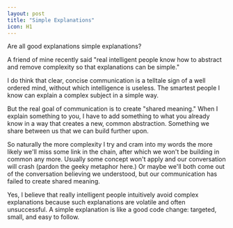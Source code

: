 ```yaml
---
layout: post
title: "Simple Explanations"
icon: H1
---
```


Are all good explanations simple explanations?

A friend of mine recently said "real intelligent people know how to abstract and remove complexity so that explanations can be simple."

I do think that clear, concise communication is a telltale sign of a well ordered mind, without which intelligence is useless.  The smartest people I know can explain a complex subject in a simple way.

But the real goal of communication is to create "shared meaning."  When I explain something to you, I have to add something to what you already know in a way that creates a new, common abstraction.  Something we share between us that we can build further upon.

So naturally the more complexity I try and cram into my words the more likely we'll miss some link in the chain, after which we won't be building in common any more.  Usually some concept won't apply and our conversation will crash (pardon the geeky metaphor here.)  Or maybe we'll both come out of the conversation believing we understood, but our communication has failed to create shared meaning.

Yes, I believe that really intelligent people intuitively avoid complex explanations because such explanations are volatile and often unsuccessful.  A simple explanation is like a good code change: targeted, small, and easy to follow.
